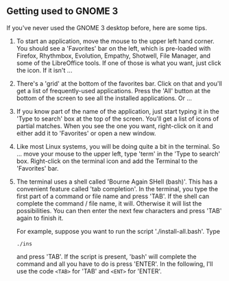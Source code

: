 ## Getting used to GNOME 3

If you've never used the GNOME 3 desktop before, here are some tips.

1. To start an application, move the mouse to the upper left hand corner. You should see a 'Favorites' bar on the left, which is pre-loaded with Firefox, Rhythmbox, Evolution, Empathy, Shotwell, File Manager, and some of the LibreOffice tools. If one of those is what you want, just click the icon. If it isn't ...
1. There's a 'grid' at the bottom of the favorites bar. Click on that and you'll get a list of frequently-used applications. Press the 'All' button at the bottom of the screen to see all the installed applications. Or ...
1. If you know part of the name of the application, just start typing it in the 'Type to search' box at the top of the screen. You'll get a list of icons of partial matches. When you see the one you want, right-click on it and either add it to 'Favorites' or open a new window.
1. Like most Linux systems, you will be doing quite a bit in the terminal. So ... move your mouse to the upper left, type 'term' in the 'Type to search' box. Right-click on the terminal icon and add the Terminal to the 'Favorites' bar.
1. The terminal uses a shell called 'Bourne Again SHell (bash)'. This has a convenient feature called 'tab completion'. In the terminal, you type the first part of a command or file name and press 'TAB'. If the shell can complete the command / file name, it will. Otherwise it will list the possibilities. You can then enter the next few characters and press 'TAB' again to finish it.

    For example, suppose you want to run the script './install-all.bash'. Type
    ```
    ./ins
    ```
    and press 'TAB'. If the script is present, 'bash' will complete the command and all you have to do is press 'ENTER'. In the following, I'll use the code ```<TAB>``` for 'TAB' and ```<ENT>``` for 'ENTER'.
